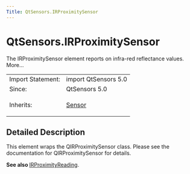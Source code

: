 ```yaml
---
Title: QtSensors.IRProximitySensor
---
```


# QtSensors.IRProximitySensor

<span class="subtitle"></span>
<!-- $$$IRProximitySensor-brief -->
<p>The IRProximitySensor element reports on infra-red reflectance values. More...</p>
<!-- @@@IRProximitySensor -->
<table class="alignedsummary">
<tr><td class="memItemLeft rightAlign topAlign"> Import Statement:</td><td class="memItemRight bottomAlign"> import QtSensors 5.0</td></tr><tr><td class="memItemLeft rightAlign topAlign"> Since:</td><td class="memItemRight bottomAlign">  QtSensors 5.0</td></tr><tr><td class="memItemLeft rightAlign topAlign"> Inherits:</td><td class="memItemRight bottomAlign"> <p><a href="QtSensors.Sensor.md">Sensor</a></p>
</td></tr></table><ul>
</ul>
<!-- $$$IRProximitySensor-description -->
<h2 id="details">Detailed Description</h2>
</p>
<p>This element wraps the QIRProximitySensor class. Please see the documentation for QIRProximitySensor for details.</p>
<p><b>See also </b><a href="QtSensors.IRProximityReading.md">IRProximityReading</a>.</p>
<!-- @@@IRProximitySensor -->
